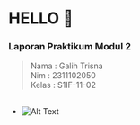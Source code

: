 
# HELLO 👋
### Laporan Praktikum Modul 2

> Nama : Galih Trisna\
> Nim : 2311102050 \
> Kelas : S1IF-11-02

## 
- ![Alt Text](https://media.giphy.com/media/l2Sq72gPlwox4o2n6/giphy.gif)


                
